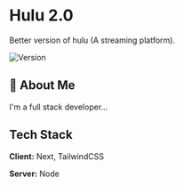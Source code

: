 # Hulu 2.0

Better version of hulu (A streaming platform).

![Version](https://img.shields.io/badge/Version-v2.0.0-blue)

## 🚀 About Me

I'm a full stack developer...

## Tech Stack

**Client:** Next, TailwindCSS

**Server:** Node
